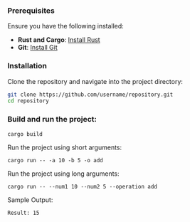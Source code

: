 ### Prerequisites

Ensure you have the following installed:

- **Rust and Cargo**: [Install Rust](https://www.rust-lang.org/tools/install)
- **Git**: [Install Git](https://git-scm.com/book/en/v2/Getting-Started-Installing-Git)

### Installation

Clone the repository and navigate into the project directory:

```bash
git clone https://github.com/username/repository.git
cd repository
```

### Build and run the project:

```
cargo build
```

Run the project using short arguments:
```
cargo run -- -a 10 -b 5 -o add
```

Run the project using long arguments:
```
cargo run -- --num1 10 --num2 5 --operation add
```

Sample Output:
```
Result: 15
```

